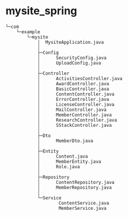 # mysite_spring


    └─com
        └─example
            └─mysite
                │  MysiteApplication.java
                │
                ├─Config
                │      SecurityConfig.java
                │      UploadConfig.java
                │
                ├─Controller
                │      ActivitiesController.java
                │      AwardController.java
                │      BasicController.java
                │      ContentController.java
                │      ErrorController.java
                │      LicenseController.java
                │      MailController.java
                │      MemberController.java
                │      ResearchController.java
                │      SStackController.java
                │
                ├─Dto
                │      MemberDto.java
                │
                ├─Entity
                │      Content.java
                │      MemberEntity.java
                │      Role.java
                │
                ├─Repository
                │      ContentRepository.java
                │      MemberRepository.java
                │
                └─Service
                        ContentService.java
                        MemberService.java
